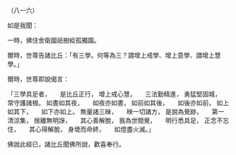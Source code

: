 （八一六）

如是我聞：

一時，佛住舍衛國祇樹給孤獨園。

爾時，世尊告諸比丘：「有三學。何等為三？謂增上戒學、增上意學、謂增上慧學。」

爾時，世尊即說偈言：

「三學具足者，　　是比丘正行，
增上戒心慧，　　三法勤精進，
勇猛堅固城，　　常守護諸根。
如晝如其夜，　　如夜亦如晝，
如前如其後，　　如後亦如前，
如上如其下，　　如下亦如上。
無量諸三昧，　　映一切諸方，
是說為覺跡，　　第一清涼集，
捨離無明諍，　　其心善解脫，
我為世間覺，　　明行悉具足，
正念不忘住，　　其心得解脫，
身壞而命終，　　如燈盡火滅。」

佛說此經已，諸比丘聞佛所說，歡喜奉行。



